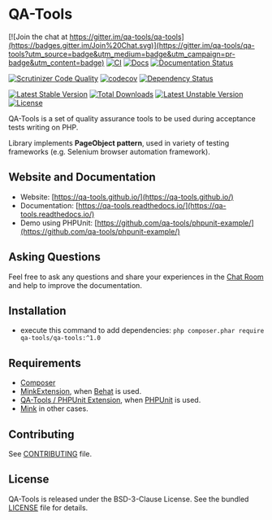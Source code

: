 # QA-Tools

[![Join the chat at https://gitter.im/qa-tools/qa-tools](https://badges.gitter.im/Join%20Chat.svg)](https://gitter.im/qa-tools/qa-tools?utm_source=badge&utm_medium=badge&utm_campaign=pr-badge&utm_content=badge)
[![CI](https://github.com/qa-tools/qa-tools/actions/workflows/tests.yml/badge.svg)](https://github.com/qa-tools/qa-tools/actions/workflows/tests.yml)
[![Docs](https://github.com/qa-tools/qa-tools/actions/workflows/docs.yml/badge.svg)](https://github.com/qa-tools/qa-tools/actions/workflows/docs.yml)
[![Documentation Status](https://readthedocs.org/projects/qa-tools/badge/?version=latest)](https://qa-tools.readthedocs.io/en/latest/?badge=latest)

[![Scrutinizer Code Quality](https://scrutinizer-ci.com/g/qa-tools/qa-tools/badges/quality-score.png?b=master)](https://scrutinizer-ci.com/g/qa-tools/qa-tools/?branch=master)
[![codecov](https://codecov.io/gh/qa-tools/qa-tools/branch/master/graph/badge.svg)](https://codecov.io/gh/qa-tools/qa-tools)
[![Dependency Status](https://www.versioneye.com/user/projects/53e1e5d1ebe4a1b38d00000a/badge.svg?style=flat)](https://www.versioneye.com/user/projects/53e1e5d1ebe4a1b38d00000a)


[![Latest Stable Version](https://poser.pugx.org/qa-tools/qa-tools/v/stable)](https://packagist.org/packages/qa-tools/qa-tools)
[![Total Downloads](https://poser.pugx.org/qa-tools/qa-tools/downloads)](https://packagist.org/packages/qa-tools/qa-tools)
[![Latest Unstable Version](https://poser.pugx.org/qa-tools/qa-tools/v/unstable)](https://packagist.org/packages/qa-tools/qa-tools)
[![License](https://poser.pugx.org/qa-tools/qa-tools/license)](https://packagist.org/packages/qa-tools/qa-tools)

QA-Tools is a set of quality assurance tools to be used during acceptance tests writing on PHP.

Library implements __PageObject pattern__, used in variety of testing frameworks (e.g. Selenium browser automation framework).

## Website and Documentation

* Website: [https://qa-tools.github.io/](https://qa-tools.github.io/)
* Documentation: [https://qa-tools.readthedocs.io/](https://qa-tools.readthedocs.io/)
* Demo using PHPUnit: [https://github.com/qa-tools/phpunit-example/](https://github.com/qa-tools/phpunit-example/)

## Asking Questions

Feel free to ask any questions and share your experiences in the [Chat Room](https://gitter.im/qa-tools/qa-tools) and help to improve the documentation.

## Installation

* execute this command to add dependencies: `php composer.phar require qa-tools/qa-tools:^1.0`

## Requirements

* [Composer](https://getcomposer.org/download/)
* [MinkExtension](https://github.com/Behat/MinkExtension), when [Behat](https://github.com/Behat/Behat) is used.
* [QA-Tools / PHPUnit Extension](https://github.com/qa-tools/phpunit-extension), when [PHPUnit](https://github.com/sebastianbergmann/phpunit) is used.
* [Mink](https://github.com/minkphp/Mink) in other cases.

## Contributing

See [CONTRIBUTING](CONTRIBUTING.md) file.

## License

QA-Tools is released under the BSD-3-Clause License. See the bundled [LICENSE](LICENSE) file for details.

